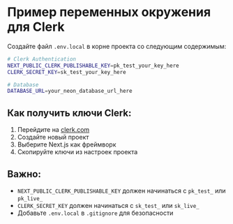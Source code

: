 # Пример переменных окружения для Clerk

Создайте файл `.env.local` в корне проекта со следующим содержимым:

```bash
# Clerk Authentication
NEXT_PUBLIC_CLERK_PUBLISHABLE_KEY=pk_test_your_key_here
CLERK_SECRET_KEY=sk_test_your_key_here

# Database
DATABASE_URL=your_neon_database_url_here
```

## Как получить ключи Clerk:

1. Перейдите на [clerk.com](https://clerk.com)
2. Создайте новый проект
3. Выберите Next.js как фреймворк
4. Скопируйте ключи из настроек проекта

## Важно:
- `NEXT_PUBLIC_CLERK_PUBLISHABLE_KEY` должен начинаться с `pk_test_` или `pk_live_`
- `CLERK_SECRET_KEY` должен начинаться с `sk_test_` или `sk_live_`
- Добавьте `.env.local` в `.gitignore` для безопасности
